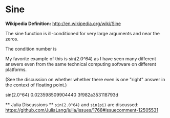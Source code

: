 # Sine
**Wikipedia Definition:**
http://en.wikipedia.org/wiki/Sine



The sine function is ill-conditioned for very large arguments and near the zeros.

The condition number is <put in formula>

My favorite example of this is sin(2.0^64) as I have seen many
different answers even from the same technical computing software
on different platforms. 

(See the discussion on whether whether there even is one "right" answer
 in the context of floating point.)

sin(2.0^64)  0.023598509904440  3f982a353118793d

** Julia Discussions **
`sin(2.0^64)` and `sin(pi)` are discussed: 
https://github.com/JuliaLang/julia/issues/1768#issuecomment-12505531